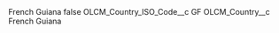 <?xml version="1.0" encoding="UTF-8"?>
<CustomMetadata xmlns="http://soap.sforce.com/2006/04/metadata" xmlns:xsi="http://www.w3.org/2001/XMLSchema-instance" xmlns:xsd="http://www.w3.org/2001/XMLSchema">
    <label>French Guiana</label>
    <protected>false</protected>
    <values>
        <field>OLCM_Country_ISO_Code__c</field>
        <value xsi:type="xsd:string">GF</value>
    </values>
    <values>
        <field>OLCM_Country__c</field>
        <value xsi:type="xsd:string">French Guiana</value>
    </values>
</CustomMetadata>
